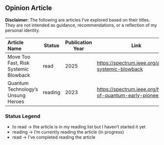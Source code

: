 ## Opinion Article

**Disclaimer:** The following are articles I’ve explored based on their titles. They are not intended as guidance, recommendations, or a reflection of my personal identity.

| Article Name | Status | Publication Year | Link |
|:--------------------------|-------------------|------|-----|
| Move Too Fast, Risk Systemic Blowback | read | 2025 | https://spectrum.ieee.org/ai-systemic-blowback |
| Quantum Technology’s Unsung Heroes | reading | 2023 | https://spectrum.ieee.org/history-of-quantum-early-pioneers |

###  Status Legend

- to read → the article is in my reading list but I haven’t started it yet 
- reading → I’m currently reading the article (in progress)
- read → I’ve completed reading the article
